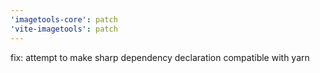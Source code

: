 ```yaml
---
'imagetools-core': patch
'vite-imagetools': patch
---
```


fix: attempt to make sharp dependency declaration compatible with yarn
